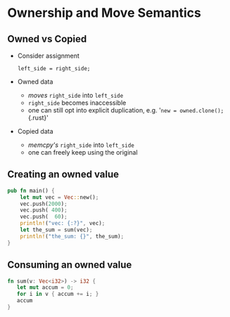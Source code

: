 # Ownership and Move Semantics

## Owned vs Copied
  * Consider assignment
    ``` {.rust}
    left_side = right_side;
    ```

  * Owned data
    * *moves* `right_side` into `left_side`
    * `right_side` becomes inaccessible
    * one can still opt into explicit duplication,
      e.g. '`new = owned.clone();`{.rust}'

  * Copied data
    * *memcpy's* `right_side` into `left_side`
    * one can freely keep using the original

## Creating an owned value

```rust
pub fn main() {
    let mut vec = Vec::new();
    vec.push(2000);
    vec.push( 400);
    vec.push(  60);
    println!("vec: {:?}", vec);
    let the_sum = sum(vec);
    println!("the_sum: {}", the_sum);
}
```

## Consuming an owned value

```rust
fn sum(v: Vec<i32>) -> i32 {
   let mut accum = 0;
   for i in v { accum += i; }
   accum
}
```
